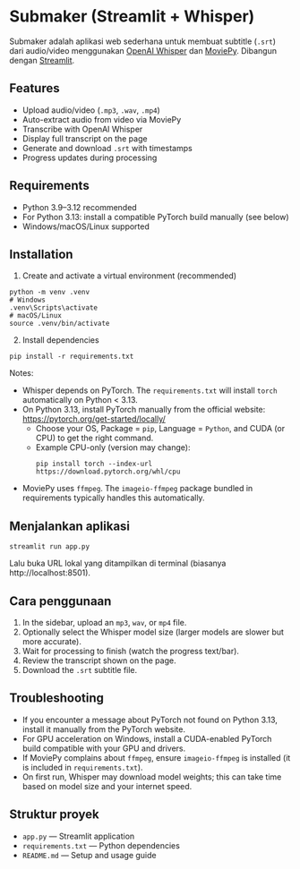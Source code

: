 # Submaker (Streamlit + Whisper)

Submaker adalah aplikasi web sederhana untuk membuat subtitle (`.srt`) dari audio/video menggunakan [OpenAI Whisper](https://github.com/openai/whisper) dan [MoviePy](https://github.com/Zulko/moviepy). Dibangun dengan [Streamlit](https://streamlit.io/).

## Features
- Upload audio/video (`.mp3`, `.wav`, `.mp4`)
- Auto-extract audio from video via MoviePy
- Transcribe with OpenAI Whisper
- Display full transcript on the page
- Generate and download `.srt` with timestamps
- Progress updates during processing

## Requirements
- Python 3.9–3.12 recommended
- For Python 3.13: install a compatible PyTorch build manually (see below)
- Windows/macOS/Linux supported

## Installation

1) Create and activate a virtual environment (recommended)
```
python -m venv .venv
# Windows
.venv\Scripts\activate
# macOS/Linux
source .venv/bin/activate
```

2) Install dependencies
```
pip install -r requirements.txt
```

Notes:
- Whisper depends on PyTorch. The `requirements.txt` will install `torch` automatically on Python < 3.13.
- On Python 3.13, install PyTorch manually from the official website: https://pytorch.org/get-started/locally/
  - Choose your OS, Package = `pip`, Language = `Python`, and CUDA (or CPU) to get the right command.
  - Example CPU-only (version may change):
    ```
    pip install torch --index-url https://download.pytorch.org/whl/cpu
    ```
- MoviePy uses `ffmpeg`. The `imageio-ffmpeg` package bundled in requirements typically handles this automatically.

## Menjalankan aplikasi
```
streamlit run app.py
```
Lalu buka URL lokal yang ditampilkan di terminal (biasanya http://localhost:8501).

## Cara penggunaan
1. In the sidebar, upload an `mp3`, `wav`, or `mp4` file.
2. Optionally select the Whisper model size (larger models are slower but more accurate).
3. Wait for processing to finish (watch the progress text/bar).
4. Review the transcript shown on the page.
5. Download the `.srt` subtitle file.

## Troubleshooting
- If you encounter a message about PyTorch not found on Python 3.13, install it manually from the PyTorch website.
- For GPU acceleration on Windows, install a CUDA-enabled PyTorch build compatible with your GPU and drivers.
- If MoviePy complains about `ffmpeg`, ensure `imageio-ffmpeg` is installed (it is included in `requirements.txt`).
- On first run, Whisper may download model weights; this can take time based on model size and your internet speed.

## Struktur proyek
- `app.py` — Streamlit application
- `requirements.txt` — Python dependencies
- `README.md` — Setup and usage guide
